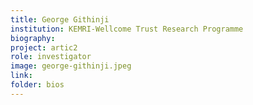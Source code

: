 ```yaml
---
title: George Githinji
institution: KEMRI-Wellcome Trust Research Programme
biography:
project: artic2
role: investigator
image: george-githinji.jpeg
link: 
folder: bios
---
```

